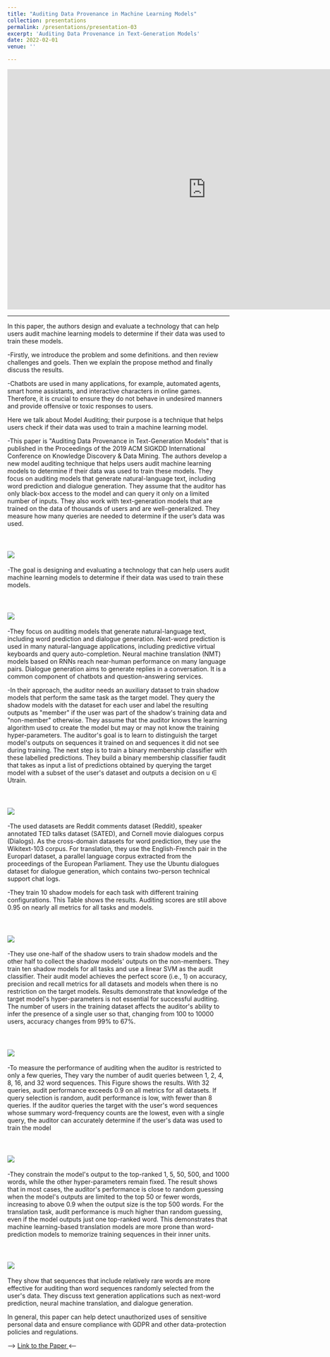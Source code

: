 ```yaml
---
title: "Auditing Data Provenance in Machine Learning Models"
collection: presentations
permalink: /presentations/presentation-03
excerpt: 'Auditing Data Provenance in Text-Generation Models'
date: 2022-02-01
venue: ''

---
```


<iframe src="https://unigeit-my.sharepoint.com/personal/s4930082_studenti_unige_it/_layouts/15/Doc.aspx?sourcedoc={a30531d1-9a47-4128-a50b-7fbb2c55d247}&amp;action=embedview&amp;wdAr=1.7777777777777777" width="900px" height="544px" frameborder="0">This is an embedded <a target="_blank" href="https://office.com">Microsoft Office</a> presentation, powered by <a target="_blank" href="https://office.com/webapps">Office</a>.</iframe>

-----------------------------------------------

In this paper, the authors design and evaluate a technology that can help users audit machine learning models to determine if their data was used to train these models.

-Firstly, we introduce the problem and some definitions. and then review challenges and goels. Then we explain the propose method and finally discuss the results.

-Chatbots are used in many applications, for example, automated agents, smart home assistants, and interactive characters in online games. Therefore, it is crucial to ensure they do not behave in undesired manners and provide offensive or toxic responses to users.

Here we talk about Model Auditing; their purpose is a technique that helps users check if their data was used to train a machine learning model.

-This paper is "Auditing Data Provenance in Text-Generation Models" that is published in the Proceedings of the 2019 ACM SIGKDD International Conference on Knowledge Discovery & Data Mining. The authors develop a new model auditing technique that helps users audit machine learning models to determine if their data was used to train these models. They focus on auditing models that generate natural-language text, including word prediction and dialogue generation. They assume that the auditor has only black-box access to the model and can query it only on a limited number of inputs. They also work with text-generation models that are trained on the data of thousands of users and are well-generalized. They measure how many queries are needed to determine if the user’s data was used.


<br/><img src='/images/PaperAu0.jpg'>
----------------------------------------------
-The goal is designing and evaluating a technology that can help users audit machine learning models to determine if their data was used to train these models.


<br/><img src='/images/PaperAu1.jpg'>
----------------------------------------------
-They focus on auditing models that generate natural-language text, including word prediction and dialogue generation. Next-word prediction is used in many natural-language applications, including predictive virtual keyboards and query auto-completion. Neural machine translation (NMT) models based on RNNs reach near-human performance on many language pairs. Dialogue generation aims to generate replies in a conversation. It is a common component of chatbots and question-answering services.

-In their approach, the auditor needs an auxiliary dataset to train shadow models that perform the same task as the target model. They query the shadow models with the dataset for each user and label the resulting outputs as "member" if the user was part of the shadow's training data and "non-member" otherwise. They assume that the auditor knows the learning algorithm used to create the model but may or may not know the training hyper-parameters. The auditor's goal is to learn to distinguish the target model's outputs on sequences it trained on and sequences it did not see during training. The next step is to train a binary membership classifier with these labelled predictions. They build a binary membership classifier faudit that takes as input a list of predictions obtained by querying the target model with a subset of the user's dataset and outputs a decision on u ∈ Utrain.


<br/><img src='/images/PaperAu2.jpg'>
----------------------------------------------
-The used datasets are Reddit comments dataset (Reddit), speaker annotated TED talks dataset (SATED), and Cornell movie dialogues corpus (Dialogs). As the cross-domain datasets for word prediction, they use the Wikitext-103 corpus. For translation, they use the English-French pair in the Europarl dataset, a parallel language corpus extracted from the proceedings of the European Parliament. They use the Ubuntu dialogues dataset for dialogue generation, which contains two-person technical support chat logs.

-They train 10 shadow models for each task with different training configurations. This Table shows the results. Auditing scores are still above 0.95 on nearly all metrics for all tasks and models.


<br/><img src='/images/PaperAu3.jpg'>
----------------------------------------------
-They use one-half of the shadow users to train shadow models and the other half to collect the shadow models' outputs on the non-members. They train ten shadow models for all tasks and use a linear SVM as the audit classifier. Their audit model achieves the perfect score (i.e., 1) on accuracy, precision and recall metrics for all datasets and models when there is no restriction on the target models. Results demonstrate that knowledge of the target model's hyper-parameters is not essential for successful auditing. The number of users in the training dataset affects the auditor's ability to infer the presence of a single user so that, changing from 100 to 10000 users, accuracy changes from 99% to 67%.


<br/><img src='/images/PaperAu4.jpg'>
----------------------------------------------
-To measure the performance of auditing when the auditor is restricted to only a few queries, They vary the number of audit queries between 1, 2, 4, 8, 16, and 32 word sequences. This Figure shows the results. With 32 queries, audit performance exceeds 0.9 on all metrics for all datasets. If query selection is random, audit performance is low, with fewer than 8 queries. If the auditor queries the target with the user's word sequences whose summary word-frequency counts are the lowest, even with a single query, the auditor can accurately determine if the user's data was used to train the model


<br/><img src='/images/PaperAu5.jpg'>
----------------------------------------------
-They constrain the model's output to the top-ranked 1, 5, 50, 500, and 1000 words, while the other hyper-parameters remain fixed. The result shows that in most cases, the auditor's performance is close to random guessing when the model's outputs are limited to the top 50 or fewer words, increasing to above 0.9 when the output size is the top 500 words. For the translation task, audit performance is much higher than random guessing, even if the model outputs just one top-ranked word. This demonstrates that machine learning-based translation models are more prone than word-prediction models to memorize training sequences in their inner units.


<br/><img src='/images/PaperAu6.jpg'>
----------------------------------------------
They show that sequences that include relatively rare words are more effective for auditing than word sequences randomly selected from the user's data. They discuss text generation applications such as next-word prediction, neural machine translation, and dialogue generation. 

In general, this paper can help detect unauthorized uses of sensitive personal data and ensure compliance with GDPR and other data-protection policies and regulations.


--> [Link to the Paper ](https://arxiv.org/abs/1811.00513) <--

